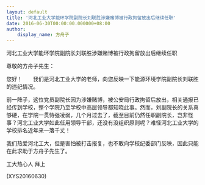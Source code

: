 ```yaml
---
layout: default
title: '河北工业大学能环学院副院长刘联胜涉嫌赌博被行政拘留放出后继续任职'
date: 2016-06-30T00:00:00.000000+08:00
author:
    display_name: 方舟子
---
```


河北工业大学能环学院副院长刘联胜涉嫌赌博被行政拘留放出后继续任职

尊敬的方舟子先生：

您好！　　我们是河北工业大学的老师，向您反映一下能源环境学院副院长刘联胜的违纪情况。

前一阵子，这位党员副院长因为涉嫌赌博，被公安局行政拘留后放出，相关通报已经传到学校，整个学院乃至学校中高层领导都知晓此事。然而，刘副院长的关系真够硬，在学院一贯恃强凌弱，几个月过去了，截至目前仍然任职副院长，岂非怪事？河北工业大学如此任用领导干部，还没有没组织原则呢？难怪河北工业大学的学校排名近年来一落千丈！

我们热爱河北工大，但是害怕被打击报复，也不敢向学校纪委部门反映，因此只能在此求助于方舟子先生了。

工大热心人 拜上

(XYS20160630)

